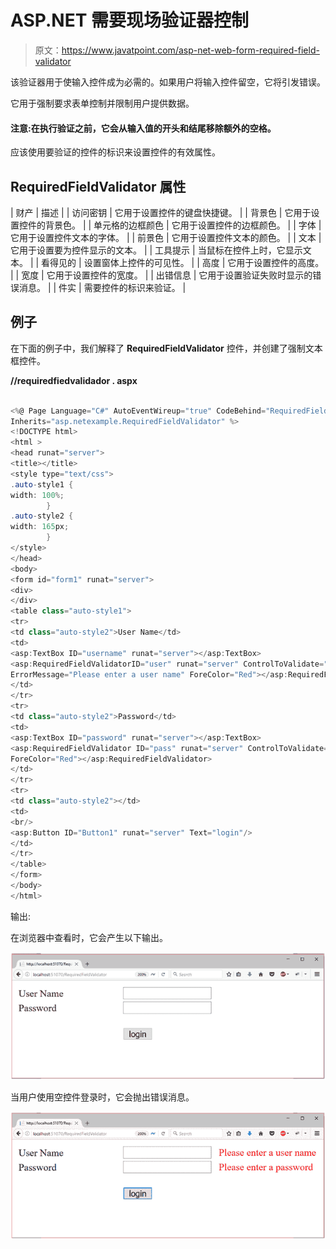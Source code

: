 # ASP.NET 需要现场验证器控制

> 原文：<https://www.javatpoint.com/asp-net-web-form-required-field-validator>

该验证器用于使输入控件成为必需的。如果用户将输入控件留空，它将引发错误。

它用于强制要求表单控制并限制用户提供数据。

#### 注意:在执行验证之前，它会从输入值的开头和结尾移除额外的空格。

应该使用要验证的控件的标识来设置控件的有效属性。

## RequiredFieldValidator 属性

| 财产 | 描述 |
| 访问密钥 | 它用于设置控件的键盘快捷键。 |
| 背景色 | 它用于设置控件的背景色。 |
| 单元格的边框颜色 | 它用于设置控件的边框颜色。 |
| 字体 | 它用于设置控件文本的字体。 |
| 前景色 | 它用于设置控件文本的颜色。 |
| 文本 | 它用于设置要为控件显示的文本。 |
| 工具提示 | 当鼠标在控件上时，它显示文本。 |
| 看得见的 | 设置窗体上控件的可见性。 |
| 高度 | 它用于设置控件的高度。 |
| 宽度 | 它用于设置控件的宽度。 |
| 出错信息 | 它用于设置验证失败时显示的错误消息。 |
| 件实 | 需要控件的标识来验证。 |

## 例子

在下面的例子中，我们解释了 **RequiredFieldValidator** 控件，并创建了强制文本框控件。

**//requiredfiedvalidador . aspx**

```cs

<%@ Page Language="C#" AutoEventWireup="true" CodeBehind="RequiredFieldValidator.aspx.cs" 
Inherits="asp.netexample.RequiredFieldValidator" %>
<!DOCTYPE html>
<html >
<head runat="server">
<title></title>
<style type="text/css">
.auto-style1 {
width: 100%;
        }
.auto-style2 {
width: 165px;
        }
</style>
</head>
<body>
<form id="form1" runat="server">
<div>
</div>
<table class="auto-style1">
<tr>
<td class="auto-style2">User Name</td>
<td>
<asp:TextBox ID="username" runat="server"></asp:TextBox>
<asp:RequiredFieldValidatorID="user" runat="server" ControlToValidate="username" 
ErrorMessage="Please enter a user name" ForeColor="Red"></asp:RequiredFieldValidator>
</td>
</tr>
<tr>
<td class="auto-style2">Password</td>
<td>
<asp:TextBox ID="password" runat="server"></asp:TextBox>
<asp:RequiredFieldValidator ID="pass" runat="server" ControlToValidate="password" ErrorMessage="Please enter a password" 
ForeColor="Red"></asp:RequiredFieldValidator>
</td>
</tr>
<tr>
<td class="auto-style2"></td>
<td>
<br/>
<asp:Button ID="Button1" runat="server" Text="login"/>
</td>
</tr>
</table>
</form>
</body>
</html>

```

输出:

在浏览器中查看时，它会产生以下输出。

![ASP Required 1](img/b2028d7b44597137dbd47e7b00f75450.png)

当用户使用空控件登录时，它会抛出错误消息。

![ASP Required 2](img/9a076eeccb598cd586f87ad514648f90.png)